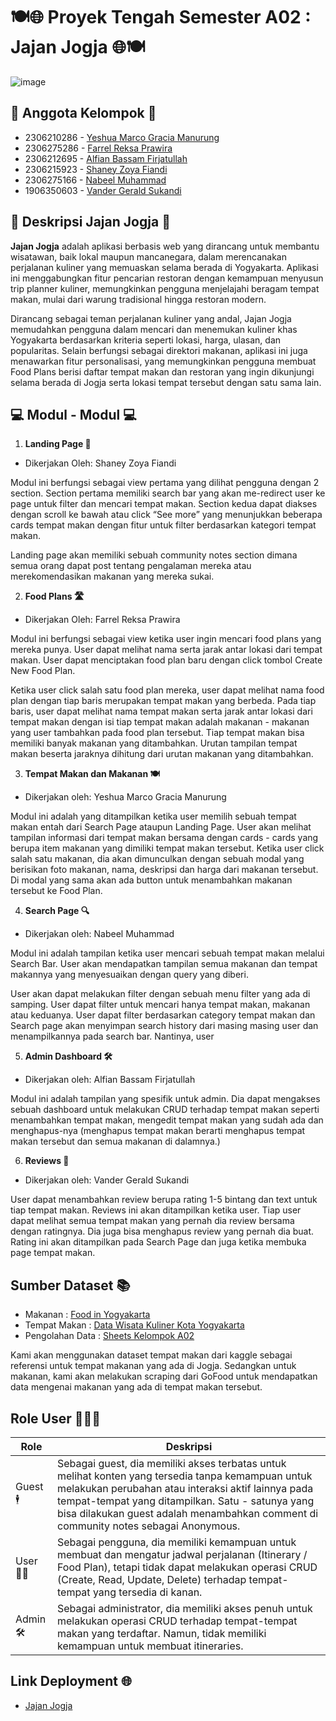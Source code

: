 # 🍽️🌐 Proyek Tengah Semester A02 : Jajan Jogja 🌐🍽️
![image](https://github.com/user-attachments/assets/de09764b-1ef5-4555-84be-300f57e64cb8)


## 👥 Anggota Kelompok 👥

- 2306210286 - <a href="https://github.com/marcoaja">Yeshua Marco Gracia Manurung</a>
- 2306275286 - <a href="https://github.com/farrelrp">Farrel Reksa Prawira</a>
- 2306212695 - <a href="https://github.com/AlfianFirja">Alfian Bassam Firjatullah</a>
- 2306215923 - <a href="https://github.com/szoyaf">Shaney Zoya Fiandi</a>
- 2306275166 - <a href="https://github.com/nabeel1209">Nabeel Muhammad</a>
- 1906350603 - <a href="https://github.com/additionalSass">Vander Gerald Sukandi</a>

## 🛜 Deskripsi Jajan Jogja 🛜

**Jajan Jogja** adalah aplikasi berbasis web yang dirancang untuk membantu wisatawan, baik lokal maupun mancanegara, dalam merencanakan perjalanan kuliner yang memuaskan selama berada di Yogyakarta. Aplikasi ini menggabungkan fitur pencarian restoran dengan kemampuan menyusun trip planner kuliner, memungkinkan pengguna menjelajahi beragam tempat makan, mulai dari warung tradisional hingga restoran modern.

Dirancang sebagai teman perjalanan kuliner yang andal, Jajan Jogja memudahkan pengguna dalam mencari dan menemukan kuliner khas Yogyakarta berdasarkan kriteria seperti lokasi, harga, ulasan, dan popularitas. Selain berfungsi sebagai direktori makanan, aplikasi ini juga menawarkan fitur personalisasi, yang memungkinkan pengguna membuat Food Plans berisi daftar tempat makan dan restoran yang ingin dikunjungi selama berada di Jogja serta lokasi tempat tersebut dengan satu sama lain.

## 💻 Modul - Modul 💻

1. **Landing Page 🛬**

- Dikerjakan Oleh: Shaney Zoya Fiandi

Modul ini berfungsi sebagai view pertama yang dilihat pengguna dengan 2 section. Section pertama memiliki search bar yang akan me-redirect user ke page untuk filter dan mencari tempat makan. Section kedua dapat diakses dengan scroll ke bawah atau click “See more” yang menunjukkan beberapa cards tempat makan dengan fitur untuk filter berdasarkan kategori tempat makan.

Landing page akan memiliki sebuah community notes section dimana semua orang dapat post tentang pengalaman mereka atau merekomendasikan makanan yang mereka sukai.

2. **Food Plans 🛣️**

- Dikerjakan Oleh: Farrel Reksa Prawira

Modul ini berfungsi sebagai view ketika user ingin mencari food plans yang mereka punya. User dapat melihat nama serta jarak antar lokasi dari tempat makan. User dapat menciptakan food plan baru dengan click tombol Create New Food Plan.

Ketika user click salah satu food plan mereka, user dapat melihat nama food plan dengan tiap baris merupakan tempat makan yang berbeda. Pada tiap baris, user dapat melihat nama tempat makan serta jarak antar lokasi dari tempat makan dengan isi tiap tempat makan adalah makanan - makanan yang user tambahkan pada food plan tersebut. Tiap tempat makan bisa memiliki banyak makanan yang ditambahkan. Urutan tampilan tempat makan beserta jaraknya dihitung dari urutan makanan yang ditambahkan.

3. **Tempat Makan dan Makanan 🍽️**

- Dikerjakan oleh: Yeshua Marco Gracia Manurung

Modul ini adalah yang ditampilkan ketika user memilih sebuah tempat makan entah dari Search Page ataupun Landing Page. User akan melihat tampilan informasi dari tempat makan bersama dengan cards - cards yang berupa item makanan yang dimiliki tempat makan tersebut.
Ketika user click salah satu makanan, dia akan dimunculkan dengan sebuah modal yang berisikan foto makanan, nama, deskripsi dan harga dari makanan tersebut. Di modal yang sama akan ada button untuk menambahkan makanan tersebut ke Food Plan.

4. **Search Page 🔍**

- Dikerjakan oleh: Nabeel Muhammad

Modul ini adalah tampilan ketika user mencari sebuah tempat makan melalui Search Bar. User akan mendapatkan tampilan semua makanan dan tempat makannya yang menyesuaikan dengan query yang diberi.

User akan dapat melakukan filter dengan sebuah menu filter yang ada di samping. User dapat filter untuk mencari hanya tempat makan, makanan atau keduanya. User dapat filter berdasarkan category tempat makan dan
Search page akan menyimpan search history dari masing masing user dan menampilkannya pada search bar. Nantinya, user

5. **Admin Dashboard 🛠️**

- Dikerjakan oleh: Alfian Bassam Firjatullah

Modul ini adalah tampilan yang spesifik untuk admin. Dia dapat mengakses sebuah dashboard untuk melakukan CRUD terhadap tempat makan seperti menambahkan tempat makan, mengedit tempat makan yang sudah ada dan menghapus-nya (menghapus tempat makan berarti menghapus tempat makan tersebut dan semua makanan di dalamnya.)

6. **Reviews 📝**

- Dikerjakan oleh: Vander Gerald Sukandi

User dapat menambahkan review berupa rating 1-5 bintang dan text untuk tiap tempat makan. Reviews ini akan ditampilkan ketika user. Tiap user dapat melihat semua tempat makan yang pernah dia review bersama dengan ratingnya. Dia juga bisa menghapus review yang pernah dia buat. Rating ini akan ditampilkan pada Search Page dan juga ketika membuka page tempat makan.

## Sumber Dataset 📚

- Makanan : <a href="https://gofood.co.id/en/yogyakarta/restaurants">Food in Yogyakarta</a>
- Tempat Makan : <a href="https://www.kaggle.com/datasets/yudhaislamisulistya/places-to-eat-in-the-jogja-region">Data Wisata Kuliner Kota Yogyakarta</a>
- Pengolahan Data : <a href="https://docs.google.com/spreadsheets/d/1nmBGsWGykc_NHgWKOtDRBruudQ6bZCeGDsVHLOFWprk/edit?gid=463732332#gid=463732332">Sheets Kelompok A02</a>

Kami akan menggunakan dataset tempat makan dari kaggle sebagai referensi untuk tempat makanan yang ada di Jogja. Sedangkan untuk makanan, kami akan melakukan scraping dari GoFood untuk mendapatkan data mengenai makanan yang ada di tempat makan tersebut.

## Role User 🧑‍🤝‍🧑

| Role     | Deskripsi                                                                                                                                                                                                                                                                                           |
| -------- | --------------------------------------------------------------------------------------------------------------------------------------------------------------------------------------------------------------------------------------------------------------------------------------------------- |
| Guest 🕴️ | Sebagai guest, dia memiliki akses terbatas untuk melihat konten yang tersedia tanpa kemampuan untuk melakukan perubahan atau interaksi aktif lainnya pada tempat-tempat yang ditampilkan. Satu - satunya yang bisa dilakukan guest adalah menambahkan comment di community notes sebagai Anonymous. |
| User 🧑‍💻  | Sebagai pengguna, dia memiliki kemampuan untuk membuat dan mengatur jadwal perjalanan (Itinerary / Food Plan), tetapi tidak dapat melakukan operasi CRUD (Create, Read, Update, Delete) terhadap tempat-tempat yang tersedia di kanan.                                                              |
| Admin 🛠️ | Sebagai administrator, dia memiliki akses penuh untuk melakukan operasi CRUD terhadap tempat-tempat makan yang terdaftar. Namun, tidak memiliki kemampuan untuk membuat itineraries.                                                                                                                |

## Link Deployment 🌐

- <a href="http://farrel-reksa-jajanjogja.pbp.cs.ui.ac.id/">Jajan Jogja</a>
